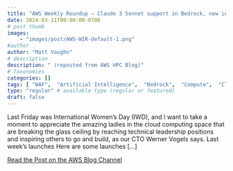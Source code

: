```yaml
---
title: "AWS Weekly Roundup — Claude 3 Sonnet support in Bedrock, new instances, and more — March 11, 2024"
date: 2024-03-11T00:00:00-0700
# post thumb
images:
    - "images/post/AWS-WIR-default-1.png"
#author
author: "Matt Vaughn"
# description
description: " (reposted from AWS HPC Blog)"
# Taxonomies
categories: []
tags: [ "WAF",  "Artificial Intelligence",  "Bedrock",  "Compute",  "CloudWatch",  "Machine Learning",  "Serverless",  "EC2",  "hpcblog", ]
type: "regular" # available type (regular or featured)
draft: false
---
```


Last Friday was International Women’s Day (IWD), and I want to take a moment to appreciate the amazing ladies in the cloud computing space that are breaking the glass ceiling by reaching technical leadership positions and inspiring others to go and build, as our CTO Werner Vogels says. Last week’s launches Here are some launches […]

<a href="https://aws.amazon.com/blogs/aws/aws-weekly-roundup-claude-3-sonnet-support-in-bedrock-new-instances-and-more-march-11-2024/" class="btn btn-primary btn-lg active" role="button" aria-pressed="true" style="margin-top: 8px;">Read the Post on the AWS Blog Channel</a>